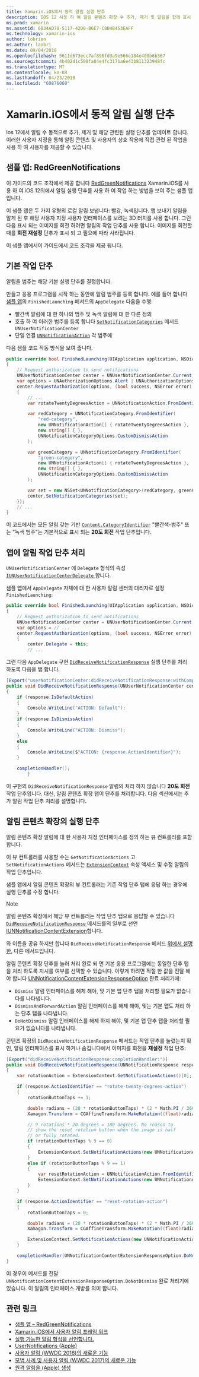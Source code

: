 ```yaml
---
title: Xamarin.iOS에서 동적 알림 실행 단추
description: IOS 12 사용 하 여 알림 콘텐츠 확장 수 추가, 제거 및 알림을 함께 표시 되는 작업 단추를 업데이트 합니다. 이 문서에서는 Xamarin.iOS를 사용 하 여 동적 알림 실행 단추를 사용 하는 방법을 설명 합니다.
ms.prod: xamarin
ms.assetid: 6B34AD78-5117-42D0-B6E7-C8B4B453EAFF
ms.technology: xamarin-ios
author: lobrien
ms.author: laobri
ms.date: 09/04/2018
ms.openlocfilehash: 5611d673ecc7af896fd3a9e566e184e408b6b367
ms.sourcegitcommit: 4b402d1c508fa84e4fc3171a6e43b811323948fc
ms.translationtype: MT
ms.contentlocale: ko-KR
ms.lasthandoff: 04/23/2019
ms.locfileid: "60876060"
---
```

# <a name="dynamic-notification-action-buttons-in-xamarinios"></a>Xamarin.iOS에서 동적 알림 실행 단추

Ios 12에서 알림 수 동적으로 추가, 제거 및 해당 관련된 실행 단추를 업데이트 합니다. 이러한 사용자 지정을 통해 알림 콘텐츠 및 사용자의 상호 작용에 직접 관련 된 작업을 사용 하 여 사용자를 제공할 수 있습니다.

## <a name="sample-app-redgreennotifications"></a>샘플 앱: RedGreenNotifications

이 가이드의 코드 조각에서 제공 합니다 [RedGreenNotifications](https://developer.xamarin.com/samples/monotouch/iOS12/RedGreenNotifications) Xamarin.iOS를 사용 하 여 iOS 12의에서 알림 실행 단추를 사용 하 여 작업 하는 방법을 보여 주는 샘플 앱입니다.

이 샘플 앱은 두 가지 유형의 로컬 알림 보냅니다: 빨강, 녹색입니다.
앱 보내기 알림을 알게 된 후 해당 사용자 지정 사용자 인터페이스를 보려는 3D 터치를 사용 합니다. 그런 다음 표시 되는 이미지를 회전 하려면 알림의 작업 단추를 사용 합니다. 이미지를 회전할 때를 **회전 재설정** 단추가 표시 되 고 필요에 따라 사라집니다.

이 샘플 앱에서이 가이드에서 코드 조각을 제공 됩니다.

## <a name="default-action-buttons"></a>기본 작업 단추

알림을 범주는 해당 기본 실행 단추를 결정합니다.

만들고 응용 프로그램을 시작 하는 동안에 알림 범주를 등록 합니다.
예를 들어 합니다 [샘플 앱](#sample-app-redgreennotifications)의 `FinishedLaunching` 메서드의 `AppDelegate` 다음을 수행:

- 빨간색 알림에 대 한 하나의 범주 및 녹색 알림에 대 한 다른 정의
- 호출 하 여 이러한 범주를 등록 합니다 [`SetNotificationCategories`](xref:UserNotifications.UNUserNotificationCenter.SetNotificationCategories*)
메서드 `UNUserNotificationCenter`
- 단일 연결 [`UNNotificationAction`](xref:UserNotifications.UNNotificationAction)
각 범주에

다음 샘플 코드 작동 방식을 보여 줍니다.

```csharp
public override bool FinishedLaunching(UIApplication application, NSDictionary launchOptions)
{
    // Request authorization to send notifications
    UNUserNotificationCenter center = UNUserNotificationCenter.Current;
    var options = UNAuthorizationOptions.Alert | UNAuthorizationOptions.Sound | UNAuthorizationOptions.Provisional | UNAuthorizationOptions.ProvidesAppNotificationSettings;
    center.RequestAuthorization(options, (bool success, NSError error) =>
    {
        // ...
        var rotateTwentyDegreesAction = UNNotificationAction.FromIdentifier("rotate-twenty-degrees-action", "Rotate 20°", UNNotificationActionOptions.None);

        var redCategory = UNNotificationCategory.FromIdentifier(
            "red-category",
            new UNNotificationAction[] { rotateTwentyDegreesAction },
            new string[] { },
            UNNotificationCategoryOptions.CustomDismissAction
        );

        var greenCategory = UNNotificationCategory.FromIdentifier(
            "green-category",
            new UNNotificationAction[] { rotateTwentyDegreesAction },
            new string[] { },
            UNNotificationCategoryOptions.CustomDismissAction
        );

        var set = new NSSet<UNNotificationCategory>(redCategory, greenCategory);
        center.SetNotificationCategories(set);
    });
    // ...
}
```

이 코드에서는 모든 알림 갖는 기반 [`Content.CategoryIdentifier`](xref:UserNotifications.UNNotificationContent.CategoryIdentifier)
"빨간색-범주" 또는 "녹색 범주"는 기본적으로 표시 되는 **20도 회전** 작업 단추입니다.

## <a name="in-app-handling-of-notification-action-buttons"></a>앱에 알림 작업 단추 처리

`UNUserNotificationCenter` 에 `Delegate` 형식의 속성 [ `IUNUserNotificationCenterDelegate` ](xref:UserNotifications.IUNUserNotificationCenterDelegate)합니다.

샘플 앱에서 `AppDelegate` 자체에 대 한 사용자 알림 센터의 대리자로 설정 `FinishedLaunching`:

```csharp
public override bool FinishedLaunching(UIApplication application, NSDictionary launchOptions)
{
    // Request authorization to send notifications
    UNUserNotificationCenter center = UNUserNotificationCenter.Current;
    var options = // ...
    center.RequestAuthorization(options, (bool success, NSError error) =>
    {
        center.Delegate = this;
        // ...
```

그런 다음 `AppDelegate` 구현 [`DidReceiveNotificationResponse`](xref:UserNotifications.UNUserNotificationCenterDelegate_Extensions.DidReceiveNotificationResponse*)
실행 단추를 처리 하도록 다음을 탭 합니다.

```csharp
[Export("userNotificationCenter:didReceiveNotificationResponse:withCompletionHandler:")]
public void DidReceiveNotificationResponse(UNUserNotificationCenter center, UNNotificationResponse response, System.Action completionHandler)
{
    if (response.IsDefaultAction)
    {
        Console.WriteLine("ACTION: Default");
    }
    if (response.IsDismissAction)
    {
        Console.WriteLine("ACTION: Dismiss");
    }
    else
    {
        Console.WriteLine($"ACTION: {response.ActionIdentifier}");
    }

    completionHandler();
        }
```

이 구현의 `DidReceiveNotificationResponse` 알림의 처리 하지 않습니다 **20도 회전** 작업 단추입니다. 대신, 알림 콘텐츠 확장 탭이 단추를 처리합니다. 다음 섹션에서는 추가 알림 작업 단추 처리를 설명합니다.

## <a name="action-buttons-in-the-notification-content-extension"></a>알림 콘텐츠 확장의 실행 단추

알림 콘텐츠 확장 알림에 대 한 사용자 지정 인터페이스를 정의 하는 뷰 컨트롤러를 포함 합니다.

이 뷰 컨트롤러를 사용할 수는 `GetNotificationActions` 고 `SetNotificationActions` 메서드는 [`ExtensionContext`](xref:UIKit.UIViewController.ExtensionContext)
속성 액세스 및 수정 알림의 작업 단추입니다.

샘플 앱에서 알림 콘텐츠 확장의 뷰 컨트롤러는 기존 작업 단추 탭에 응답 하는 경우에 실행 단추를 수정 합니다.

> [!NOTE]
> 알림 콘텐츠 확장에서 해당 뷰 컨트롤러는 작업 단추 탭으로 응답할 수 있습니다 [ `DidReceiveNotificationResponse` ](xref:UserNotificationsUI.UNNotificationContentExtension_Extensions.DidReceiveNotificationResponse*) 메서드를의 일부로 선언 [IUNNotificationContentExtension](xref:UserNotificationsUI.IUNNotificationContentExtension)합니다.
>
> 와 이름을 공유 하지만 합니다 `DidReceiveNotificationResponse` 메서드 [위에서 설명한](#in-app-handling-of-notification-action-buttons), 다른 메서드입니다.
>
> 알림 콘텐츠 확장 단추를 눌러 처리 완료 되 면 기본 응용 프로그램에는 동일한 단추 탭을 처리 하도록 지시를 여부를 선택할 수 있습니다. 이렇게 하려면 적절 한 값을 전달 해야 합니다 [UNNotificationContentExtensionResponseOption](xref:UserNotificationsUI.UNNotificationContentExtensionResponseOption) 완료 처리기에:
>
> - `Dismiss` 알림 인터페이스를 해제 해야, 및 기본 앱 단추 탭을 처리할 필요가 없습니다를 나타냅니다.
> - `DismissAndForwardAction` 알림 인터페이스를 해제 해야, 및는 기본 앱도 처리 하는 단추 탭을 나타냅니다.
> - `DoNotDismiss` 알림 인터페이스를 해제 하지 해야, 및 기본 앱 단추 탭을 처리할 필요가 없습니다를 나타냅니다.

콘텐츠 확장의 `DidReceiveNotificationResponse` 메서드는 작업 단추를 눌렀는지 확인, 알림 인터페이스를 표시 하거나 숨깁니다에서 이미지를 회전을 **재설정** 작업 단추:

```csharp
[Export("didReceiveNotificationResponse:completionHandler:")]
public void DidReceiveNotificationResponse(UNNotificationResponse response, Action<UNNotificationContentExtensionResponseOption> completionHandler)
{
    var rotationAction = ExtensionContext.GetNotificationActions()[0];

    if (response.ActionIdentifier == "rotate-twenty-degrees-action")
    {
        rotationButtonTaps += 1;

        double radians = (20 * rotationButtonTaps) * (2 * Math.PI / 360.0);
        Xamagon.Transform = CGAffineTransform.MakeRotation((float)radians);

        // 9 rotations * 20 degrees = 180 degrees. No reason to
        // show the reset rotation button when the image is half
        // or fully rotated.
        if (rotationButtonTaps % 9 == 0)
        {
            ExtensionContext.SetNotificationActions(new UNNotificationAction[] { rotationAction });
        }
        else if (rotationButtonTaps % 9 == 1)
        {
            var resetRotationAction = UNNotificationAction.FromIdentifier("reset-rotation-action", "Reset rotation", UNNotificationActionOptions.None);
            ExtensionContext.SetNotificationActions(new UNNotificationAction[] { rotationAction, resetRotationAction });
        }
    }

    if (response.ActionIdentifier == "reset-rotation-action")
    {
        rotationButtonTaps = 0;

        double radians = (20 * rotationButtonTaps) * (2 * Math.PI / 360.0);
        Xamagon.Transform = CGAffineTransform.MakeRotation((float)radians);

        ExtensionContext.SetNotificationActions(new UNNotificationAction[] { rotationAction });
    }

    completionHandler(UNNotificationContentExtensionResponseOption.DoNotDismiss);
}
```

이 경우이 메서드를 전달 `UNNotificationContentExtensionResponseOption.DoNotDismiss` 완료 처리기에 있습니다. 이 알림의 인터페이스 개방를 의미 합니다.

## <a name="related-links"></a>관련 링크

- [샘플 앱 – RedGreenNotifications](https://developer.xamarin.com/samples/monotouch/iOS12/RedGreenNotifications)
- [Xamarin.iOS에서 사용자 알림 프레임 워크](~/ios/platform/user-notifications/index.md)
- [실행 가능한 알림 형식을 선언합니다.](https://developer.apple.com/documentation/usernotifications/declaring_your_actionable_notification_types?language=objc)
- [UserNotifications (Apple)](https://developer.apple.com/documentation/usernotifications?language=objc)
- [사용자 알림 (WWDC 2018)의 새로운 기능](https://developer.apple.com/videos/play/wwdc2018/710/)
- [모범 사례 및 사용자 알림 (WWDC 2017)의 새로운 기능](https://developer.apple.com/videos/play/wwdc2017/708/)
- [원격 알림을 (Apple) 생성](https://developer.apple.com/documentation/usernotifications/setting_up_a_remote_notification_server/generating_a_remote_notification)
